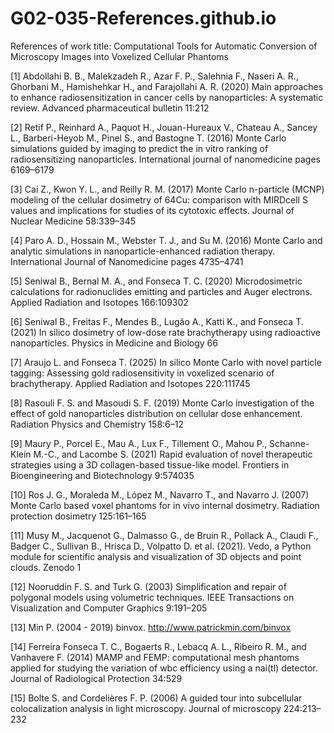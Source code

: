 # G02-035-References.github.io
References of work title: Computational Tools for Automatic Conversion of Microscopy Images into Voxelized Cellular Phantoms

[1] Abdollahi B. B., Malekzadeh R., Azar F. P., Salehnia F., Naseri A. R., Ghorbani M., Hamishehkar H., and Farajollahi A. R. (2020) Main approaches to enhance radiosensitization in cancer cells by nanoparticles: A systematic review. Advanced pharmaceutical bulletin 11:212

[2] Retif P., Reinhard A., Paquot H., Jouan-Hureaux V., Chateau A., Sancey L., Barberi-Heyob M., Pinel S., and Bastogne T. (2016) Monte Carlo simulations guided by imaging to predict the in vitro ranking of radiosensitizing nanoparticles. International journal of nanomedicine pages 6169–6179

[3] Cai Z., Kwon Y. L., and Reilly R. M. (2017) Monte Carlo n-particle (MCNP) modeling of the cellular dosimetry of 64Cu: comparison with MIRDcell S values and implications for studies of its cytotoxic effects. Journal
of Nuclear Medicine 58:339–345

[4] Paro A. D., Hossain M., Webster T. J., and Su M. (2016) Monte Carlo and analytic simulations in nanoparticle-enhanced radiation therapy. International Journal of Nanomedicine pages 4735–4741

[5] Seniwal B., Bernal M. A., and Fonseca T. C. (2020) Microdosimetric calculations for radionuclides emitting and particles and Auger electrons. Applied Radiation and Isotopes 166:109302

[6] Seniwal B., Freitas F., Mendes B., Lugão A., Katti K., and Fonseca T. (2021) In silico dosimetry of low-dose rate brachytherapy using radioactive nanoparticles. Physics in Medicine and Biology 66

[7] Araujo L. and Fonseca T. (2025) In silico Monte Carlo with novel particle tagging: Assessing gold radiosensitivity in voxelized scenario of brachytherapy. Applied Radiation and Isotopes 220:111745

[8] Rasouli F. S. and Masoudi S. F. (2019) Monte Carlo investigation of the effect of gold nanoparticles distribution on cellular dose enhancement. Radiation Physics and Chemistry 158:6–12

[9] Maury P., Porcel E., Mau A., Lux F., Tillement O., Mahou P., Schanne-Klein M.-C., and Lacombe S. (2021) Rapid evaluation of novel therapeutic strategies using a 3D collagen-based tissue-like model. Frontiers in Bioengineering and Biotechnology 9:574035

[10] Ros J. G., Moraleda M., López M., Navarro T., and Navarro J. (2007) Monte Carlo based voxel phantoms for in vivo internal dosimetry. Radiation protection dosimetry 125:161–165

[11] Musy M., Jacquenot G., Dalmasso G., de Bruin R., Pollack A., Claudi F., Badger C., Sullivan B., Hrisca D., Volpatto D. et al. (2021). Vedo, a Python module for scientific analysis and visualization of 3D objects and point clouds. Zenodo 1

[12] Nooruddin F. S. and Turk G. (2003) Simplification and repair of polygonal models using volumetric techniques. IEEE Transactions on Visualization and Computer Graphics 9:191–205

[13] Min P. (2004 - 2019) binvox. http://www.patrickmin.com/binvox

[14] Ferreira Fonseca T. C., Bogaerts R., Lebacq A. L., Ribeiro R. M., and Vanhavere F. (2014) MAMP and FEMP: computational mesh phantoms applied for studying the variation of wbc efficiency using a nai(tl) detector. Journal of Radiological Protection 34:529

[15] Bolte S. and Cordelières F. P. (2006) A guided tour into subcellular colocalization analysis in light microscopy. Journal of microscopy 224:213–232
